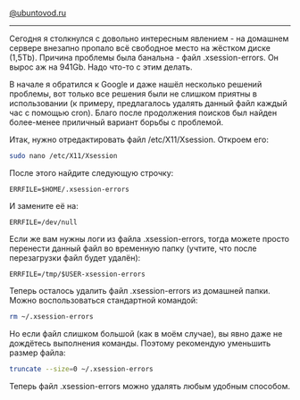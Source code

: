 [@ubuntovod.ru](https://web.archive.org/web/20230924214130/https://ubuntovod.ru/instructions/xsession-errors.html)

---

Сегодня я столкнулся с довольно интересным явлением - на домашнем сервере внезапно пропало всё свободное место на жёстком диске (1,5Tb). Причина проблемы была банальна - файл .xsession-errors. Он вырос аж на 941Gb. Надо что-то с этим делать.

В начале я обратился к Google и даже нашёл несколько решений проблемы, вот только все решения были не слишком приятны в использовании (к примеру, предлагалось удалять данный файл каждый час с помощью cron). Благо после продолжения поисков был найден более-менее приличный вариант борьбы с проблемой.

Итак, нужно отредактировать файл /etc/X11/Xsession. Откроем его:

```bash
sudo nano /etc/X11/Xsession
```

После этого найдите следующую строчку:

```
ERRFILE=$HOME/.xsession-errors
```

И замените её на:

```
ERRFILE=/dev/null
```

Если же вам нужны логи из файла .xsession-errors, тогда можете просто перенести данный файл во временную папку (учтите, что после перезагрузки файл будет удалён):

```
ERRFILE=/tmp/$USER-xsession-errors
```

Теперь осталось удалить файл .xsession-errors из домашней папки. Можно воспользоваться стандартной командой:

```bash
rm ~/.xsession-errors
```
Но если файл слишком большой (как в моём случае), вы явно даже не дождётесь выполнения команды. Поэтому рекомендую уменьшить размер файла:

```bash
truncate --size=0 ~/.xsession-errors
```

Теперь файл .xsession-errors можно удалять любым удобным способом.
